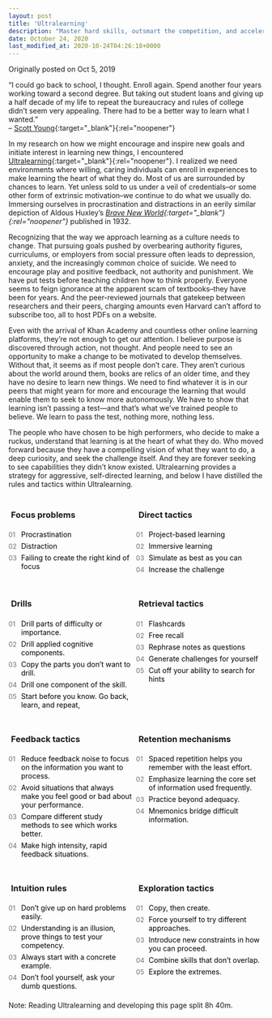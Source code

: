 ```yaml
---
layout: post
title: 'Ultralearning'
description: "Master hard skills, outsmart the competition, and accelerate your career."
date: October 24, 2020
last_modified_at: 2020-10-24T04:26:18+0000
---
```



<style>
  .grid-container {
    display: grid;
    grid-template-columns: repeat(2, 1fr);
    padding: 0px;
  }

  .grid-item {
    padding: 5px;
    font-size: 14px;
  }
  div {
    counter-reset: dopeCounter;
    position: relative
}
  ol {
    list-style: none; counter-reset: li;
    margin-left: 0;
    padding-left: 20px;
  }
  
  ol:not(.nav-menu) li::before {
    counter-increment: dopeCounter 1;
    content: counter(dopeCounter,decimal-leading-zero);
    position: absolute;
    left: 0px;
    font-size: 13px;
    padding-top: 5px;
    width: 25px;
    height: 25px;
    color: #707070;
  }
  
  p.item {
      width: 100%;
      padding: 2px 0;
      padding-top: 4px;
      color: #000;
      display: inline-block;
      margin: 0;
  }

  li {
    cursor: s-resize;
  }

  *:focus{
    outline: none;
  }

  .grid-item:focus span {
  display: block;
  animation: fade 1s ease-out forwards, slide-match 1s ease forwards;

  }
  li span{
    display:none;
    color: #707070;
    opacity: 0;
    max-height: 100vh;
  }

  @keyframes slide-match {
    from {max-height:0;}
    to {max-height:100vh;}
  }

  @keyframes fade {
    from {opacity: 0;}
    to {opacity: 1;}
  }

    
  @media screen and (max-width: 735px) {
    .grid-container {
      grid-template-columns: repeat(1, 1fr);
    }
    h1{
      font-size: 44px!important;
      padding-bottom: 44px;
    }
    h2{
      padding: 0;
      margin:0;
    }
}
</style>

Originally posted on Oct 5, 2019

“I could go back to school, I thought. Enroll again. Spend another four years working toward a second degree. But taking out student loans and giving up a half decade of my life to repeat the bureaucracy and rules of college didn’t seem very appealing. There had to be a better way to learn what I wanted.”<br>– [Scott Young](https://www.scotthyoung.com/blog/){:target="_blank"}{:rel="noopener"}


In my research on how we might encourage and inspire new goals and initiate interest in learning new things, I encountered [Ultralearning](https://www.scotthyoung.com/blog/ultralearning/){:target="_blank"}{:rel="noopener"}. I realized we need environments where willing, caring individuals can enroll in experiences to make learning the heart of what they do. Most of us are surrounded by chances to learn. Yet unless sold to us under a veil of credentials–or some other form of extrinsic motivation–we continue to do what we usually do. Immersing ourselves in procrastination and distractions in an eerily similar depiction of Aldous Huxley’s *[Brave New World](https://www.amazon.com/Brave-New-World-Aldous-Huxley/dp/0060850523){:target="_blank"}{:rel="noopener"}* published in 1932.

Recognizing that the way we approach learning as a culture needs to change. That pursuing goals pushed by overbearing authority figures, curriculums, or employers from social pressure often leads to depression, anxiety, and the increasingly common choice of suicide. We need to encourage play and positive feedback, not authority and punishment. We have put tests before teaching children how to think properly. Everyone seems to feign ignorance at the apparent scam of textbooks–they have been for years. And the peer-reviewed journals that gatekeep between researchers and their peers, charging amounts even Harvard can’t afford to subscribe too, all to host PDFs on a website.

Even with the arrival of Khan Academy and countless other online learning platforms, they’re not enough to get our attention. I believe purpose is discovered through action, not thought. And people need to see an opportunity to make a change to be motivated to develop themselves. Without that, it seems as if most people don’t care. They aren’t curious about the world around them, books are relics of an older time, and they have no desire to learn new things. We need to find whatever it is in our peers that might yearn for more and encourage the learning that would enable them to seek to know more autonomously. We have to show that learning isn’t passing a test—and that’s what we’ve trained people to believe. We learn to pass the test, nothing more, nothing less.

The people who have chosen to be high performers, who decide to make a ruckus, understand that learning is at the heart of what they do. Who moved forward because they have a compelling vision of what they want to do, a deep curiosity, and seek the challenge itself. And they are forever seeking to see capabilities they didn’t know existed. Ultralearning provides a strategy for aggressive, self-directed learning, and below I have distilled the rules and tactics within Ultralearning.

  <div class="grid-container" >
      <div class="grid-item" tabindex="0">
        <h3>Focus problems</h3>
          <ol>
            <li>
              <p class="item">Procrastination</p>
              <span>At some level there’s a craving that drives you to do something else, there’s an aversion to doing the task itself or both. Most motives to procrastinate are silly when you verbalize them, yet that doesn’t stop them from ruling your life. Recognize when you are procrastinating.</span>
            </li>
            <li>
              <p class="item">Distraction</p>
              <span>Distraction Source 1: Your Environment<br>Distraction Source 2: Your Task<br>Distraction Source 3: Your Mind</span>
            </li>
            <li>
              <p class="item">Failing to create the right kind of focus</p>
            </li>
          </ol>
      </div>
      <div class="grid-item" tabindex="0">
          <h3>Direct tactics</h3>
            <ol>
              <li>
                <p class="item">Project-based learning</p>
              <span>If you organize your learning around producing something, you’re guaranteed to at least learn how to produce that thing. Create something.</span>
              </li>
              <li>
                <p class="item">Immersive learning</p>
                <span>Surrounding yourself with the target environment in which the skill is practiced. Join a community.</span>
              </li>
              <li>
                <p class="item">Simulate as best as you can</p>
                <span>When direct practice is impossible, a simulation of the environment will work to the degree to which it remains faithful to the cognitive elements of the task in question.</span>
              </li>
              <li>
                <p class="item">Increase the challenge</p>
                <span>Increase the challenge, so that the skill level required is wholly contained within the goal that is set. Put yourself into an environment where the demands are going to be extremely high, so you’re unlikely to miss any important lessons or feedback.</span>
              </li>
            </ol>
      </div>
    <div class="grid-item" tabindex="0">
        <h3>Drills</h3>
          <ol>
            <li>
              <p class="item">Drill parts of difficulty or importance.</p>
              <span>Look for parts of the skill you’re learning that can be decomposed into specific moments of time that have heightened difficulty or importance.</span>
            </li>
            <li>
              <p class="item">Drill applied cognitive components.</p>
              <span>Drill only one component when, in practice, others would be applied at the same time.</span>
            </li>
            <li>
              <p class="item">Copy the parts you don’t want to drill.</p>
              <span>By copying the parts of the skill you don’t want to drill (either from someone else or your past work), you can focus exclusively on the component you want to practice.</span>
            </li>
            <li>
              <p class="item">Drill one component of the skill.</p>
              <span>Spend more time on one component of the skill than you would otherwise.</span>
            </li>
            <li>
              <p class="item">Start before you know. Go back, learn, and repeat,</p>
              <span>Start with a skill that you don’t have all the prerequisites for. Then, when you inevitably do poorly, go back a step, learn one of the foundational topics, and repeat the exercise.</span>
            </li>
          </ol>
      </div>
      <div class="grid-item" tabindex="0">
          <h3>Retrieval tactics</h3>
            <ol>
              <li><p class="item">Flashcards</p></li>
              <li><p class="item">Free recall</p></li>
              <li><p class="item">Rephrase notes as questions</p></li>
              <li><p class="item">Generate challenges for yourself</p></li>
              <li><p class="item">Cut off your ability to search for hints</p></li>
            </ol>
      </div>
      <div class="grid-item" tabindex="0">
          <h3>Feedback tactics</h3>
            <ol>
              <li>
                <p class="item">Reduce feedback noise to focus on the information you want to process.</p>
                <span>By modifying and selecting the streams of feedback you pay attention to, you can reduce the noise and get more of the signal.</span>
              </li>
              <li>
                <p class="item">Avoid situations that always make you feel good or bad about your performance.</p>
                <span>Ultralearners carefully adjust their environment so that they’re not able to predict whether they’ll succeed or fail.</span>
              </li>
              <li>
                <p class="item">Compare different study methods to see which works better.</p>
                <span>Evaluate the overall success of the strategy you’re using to learn. Decide when you should focus on the strategy you’re already using and when you should experiment with other methods.</span>
              </li>
              <li>
                <p class="item">Make high intensity, rapid feedback situations.</p>
                <span>By throwing yourself into a high-intensity, rapid feedback situation, you may initially feel uncomfortable, but you’ll get over that initial aversion much faster than if you wait months or years before getting feedback.</span>
              </li>
            </ol>
      </div>
      <div class="grid-item" tabindex="0">
          <h3>Retention mechanisms</h3>
            <ol>
              <li>
                <p class="item">Spaced repetition helps you remember with the least effort.</p>
                <span>Apply what is known as spaced-repetition systems (SRS) as a tool for trying to retain the most knowledge with the least effort.</span>
              </li>
              <li>
                <p class="item">Emphasize learning the core set of information used frequently.</p>
                <span>Instead of learning a large volume of knowledge or skills evenly, you may emphasize a core set of information much more frequently, so that it becomes procedural and is stored for longer.</span>
              </li>
              <li>
                <p class="item">Practice beyond adequacy.</p>
                <span>Additional practice, beyond what is required to perform adequately, can increase the length of time that memories are stored. Moving up a level to a more advanced skill enabled the earlier skill to be overlearned, thus preventing some forgetting.</span>
              </li>
              <li>
                <p class="item">Mnemonics bridge difficult information.</p>
                <span>Converting a difficult association (between arbitrary sounds and new meaning) into a few links that are much easier to associate and remember. Mnemonics can act as a bridge for difficult-to-remember information, but it’s usually not the final step in creating memories that will endure forever.</span>
              </li>
            </ol>
      </div>
      <div class="grid-item" tabindex="0">
          <h3>Intuition rules</h3>
            <ol>
              <li>
                <p class="item">Don’t give up on hard problems easily.</p>
                <span>Difficulty in retrieving the correct information—even when the difficulty is caused by the information not being there—can prime you to remember information better later.</span>
              </li>
              <li>
                <p class="item">Understanding is an illusion, prove things to test your competency.</p>
                <span>The illusion of understanding is very often the barrier to deeper knowledge because unless that competency is actually tested, it’s easy to mislead yourself into thinking you understand more than you do.</span>
              </li>
              <li>
                <p class="item">Always start with a concrete example.</p>
                <span>It isn’t simply how much time you spend paying attention to information that determines what you retain but, crucially, how you think about that information while you pay attention to it.</span>
              </li>
              <li><p class="item">Don’t fool yourself, ask your dumb questions.</p></li>
            </ol>
      </div>
      <div class="grid-item" tabindex="0">
          <h3>Exploration tactics</h3>
            <ol>
              <li>
                <p class="item">Copy, then create.</p>
                <span>Start by emulating another artist, you can use that foothold to venture further in your own creative directions.</span>
              </li>
              <li>
                <p class="item">Force yourself to try different approaches.</p>
                <span>By solving a problem multiple ways or applying multiple solution styles to it, you will increase your breadth of expertise. Forcing yourself to try different approaches encourages experimentation outside your comfort zone.</span>
              </li>
              <li>
                <p class="item">Introduce new constraints in how you can proceed.</p>
                <span>Creating specific constraints in how you can proceed encourages you to explore options that are less familiar to you and sharpens your underlying skills. How can you add limitations to force yourself to develop new capacities?</span>
              </li>
              <li>
                <p class="item">Combine skills that don’t overlap.</p>
                <span>Combine two skills that don’t necessarily overlap to bring about a distinct advantage that those who specialize in only one of those skills do not have.</span>
              </li>
              <li>
                <p class="item">Explore the extremes.</p>
                <span>Sticking to the middle and playing it safe isn’t the correct approach because that allows you to explore only a small subset of the total possibilities for your work.</span>
              </li>
            </ol>
      </div>
  </div>
Note: Reading Ultralearning and developing this page split 8h 40m.


